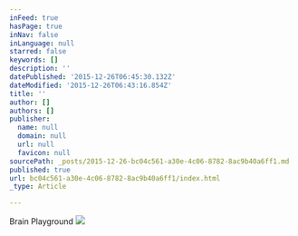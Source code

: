 ```yaml
---
inFeed: true
hasPage: true
inNav: false
inLanguage: null
starred: false
keywords: []
description: ''
datePublished: '2015-12-26T06:45:30.132Z'
dateModified: '2015-12-26T06:43:16.854Z'
title: ''
author: []
authors: []
publisher:
  name: null
  domain: null
  url: null
  favicon: null
sourcePath: _posts/2015-12-26-bc04c561-a30e-4c06-8782-8ac9b40a6ff1.md
published: true
url: bc04c561-a30e-4c06-8782-8ac9b40a6ff1/index.html
_type: Article

---
```

Brain Playground
![](https://the-grid-user-content.s3-us-west-2.amazonaws.com/4f08b34b-2cc6-4c0a-8bdd-310ab3dc2c94.jpg)